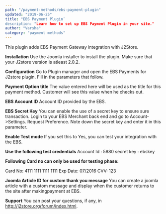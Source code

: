 ```yaml
---
path: "/payment-methods/ebs-payment-plugin"
updated: "2019-06-25"
title: "EBS Payment Plugin¨
description: "Learn how to set up EBS Payment Plugin in your site."
author: "Varsha"
category: "payment methods"
---
```


This plugin adds EBS Payment Gateway integration with J2Store.

**Installation**
Use the Joomla installer to install the plugin. Make sure that your J2store version is atleast 2.0.2.

**Configuration**
Go to Plugin manager and open the EBS Payments for J2store plugin. Fill in the parameters that follow.

**Payment Option title**
The value entered here will be used as the title for this payment method. Customer will see this value when he checks out.

**EBS Account ID**
Account ID provided by the EBS.

**EBS Secret Key**
You can enable the use of a secret key to ensure sure transaction. Login to your EBS Merchant back end and go to Account->Settings. Request Preference. Note down the secret key and enter it in this parameter.

**Enable Test mode**
If you set this to Yes, you can test your integration with the EBS.

**Use the following test credentials**
Account Id : 5880
secret key : ebskey

**Following Card no can only be used for testing phase:**

Card No: 4111 1111 1111 1111
Exp Date: 07/2016
CVV: 123

**Joomla Article ID for custom thank you message**
You can create a joomla article with a custom message and display when the customer returns to the site after makingpayment at EBS.

**Support**
You can post your questions, if any, in http://j2store.org/forum/index.html.

